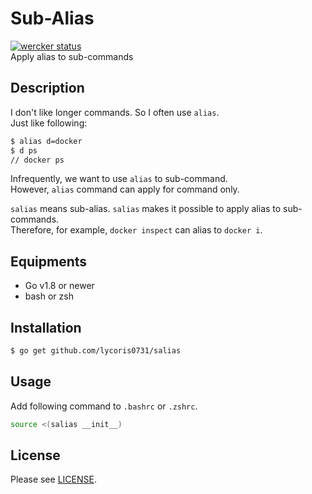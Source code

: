 # Sub-Alias
[![wercker status](https://app.wercker.com/status/33e127b80f4ea96bc02dc4bfac4dbdac/s/master "wercker status")](https://app.wercker.com/project/byKey/33e127b80f4ea96bc02dc4bfac4dbdac)  
Apply alias to sub-commands

## Description  
I don't like longer commands. So I often use `alias`.  
Just like following:  
``` sh
$ alias d=docker
$ d ps
// docker ps
```

Infrequently, we want to use `alias` to sub-command.  
However, `alias` command can apply for command only.  

`salias` means sub-alias. `salias` makes it possible to apply alias to sub-commands.  
Therefore, for example, `docker inspect` can alias to `docker i`.  

## Equipments
- Go v1.8 or newer
- bash or zsh

## Installation
``` sh
$ go get github.com/lycoris0731/salias
```

## Usage
Add following command to `.bashrc` or `.zshrc`.  
``` sh
source <(salias __init__)
```

## License
Please see [LICENSE](./LICENSE).

